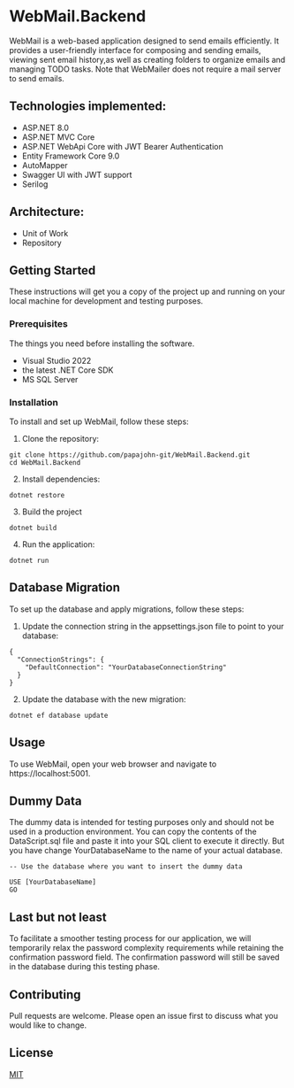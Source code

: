# WebMail.Backend
WebMail is a web-based application designed to send emails efficiently. It provides a user-friendly interface for composing and sending emails, viewing sent email history,as well as creating folders to organize emails and managing TODO tasks. Note that WebMailer does not require a mail server to send emails.


## Technologies implemented:
* ASP.NET 8.0
* ASP.NET MVC Core
* ASP.NET WebApi Core with JWT Bearer Authentication
* Entity Framework Core 9.0
* AutoMapper
* Swagger UI with JWT support
* Serilog

## Architecture:
* Unit of Work
* Repository


## Getting Started

These instructions will get you a copy of the project up and running on your local machine for development and testing purposes.

### Prerequisites

The things you need before installing the software.

* Visual Studio 2022 
* the latest .NET Core SDK
* MS SQL Server

### Installation

To install and set up WebMail, follow these steps:

1.	Clone the repository:


```
git clone https://github.com/papajohn-git/WebMail.Backend.git
cd WebMail.Backend
```

2.	Install dependencies:
```
dotnet restore
```
3. Build the project
```
dotnet build
```
4.	Run the application:
```
dotnet run
```

## Database Migration
To set up the database and apply migrations, follow these steps:
1.	Update the connection string in the appsettings.json file to point to your database:
```
{
  "ConnectionStrings": {
    "DefaultConnection": "YourDatabaseConnectionString"
  }
}
```
2.	Update the database with the new migration:
```
dotnet ef database update
```



## Usage

To use WebMail, open your web browser and navigate to https://localhost:5001.

## Dummy Data

The dummy data is intended for testing purposes only and should not be used in a production environment.
You can copy the contents of the DataScript.sql file and paste it into your SQL client to execute it directly.
But you have change YourDatabaseName to the name of your actual database.

```
-- Use the database where you want to insert the dummy data

USE [YourDatabaseName]
GO
```
## Last but not least
To facilitate a smoother testing process for our application, we will temporarily relax the password complexity requirements while retaining the confirmation password field. The confirmation password will still be saved in the database during this testing phase.


## Contributing

Pull requests are welcome. Please open an issue first
to discuss what you would like to change.

## License

[MIT](https://choosealicense.com/licenses/mit/)
